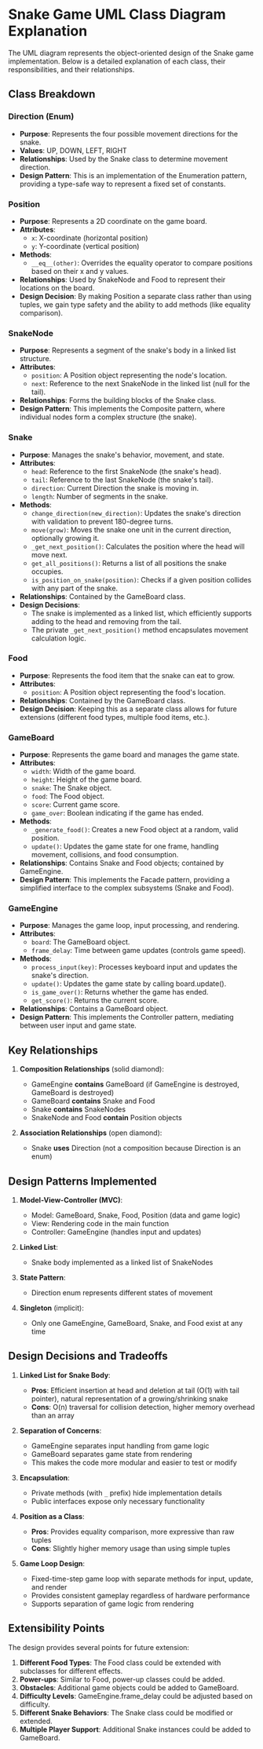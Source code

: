 # Snake Game UML Class Diagram Explanation

The UML diagram represents the object-oriented design of the Snake game implementation. Below is a detailed explanation of each class, their responsibilities, and their relationships.

## Class Breakdown

### Direction (Enum)

- **Purpose**: Represents the four possible movement directions for the snake.
- **Values**: UP, DOWN, LEFT, RIGHT
- **Relationships**: Used by the Snake class to determine movement direction.
- **Design Pattern**: This is an implementation of the Enumeration pattern, providing a type-safe way to represent a fixed set of constants.

### Position

- **Purpose**: Represents a 2D coordinate on the game board.
- **Attributes**:
    - `x`: X-coordinate (horizontal position)
    - `y`: Y-coordinate (vertical position)
- **Methods**:
    - `__eq__(other)`: Overrides the equality operator to compare positions based on their x and y values.
- **Relationships**: Used by SnakeNode and Food to represent their locations on the board.
- **Design Decision**: By making Position a separate class rather than using tuples, we gain type safety and the ability to add methods (like equality comparison).

### SnakeNode

- **Purpose**: Represents a segment of the snake's body in a linked list structure.
- **Attributes**:
    - `position`: A Position object representing the node's location.
    - `next`: Reference to the next SnakeNode in the linked list (null for the tail).
- **Relationships**: Forms the building blocks of the Snake class.
- **Design Pattern**: This implements the Composite pattern, where individual nodes form a complex structure (the snake).

### Snake

- **Purpose**: Manages the snake's behavior, movement, and state.
- **Attributes**:
    - `head`: Reference to the first SnakeNode (the snake's head).
    - `tail`: Reference to the last SnakeNode (the snake's tail).
    - `direction`: Current Direction the snake is moving in.
    - `length`: Number of segments in the snake.
- **Methods**:
    - `change_direction(new_direction)`: Updates the snake's direction with validation to prevent 180-degree turns.
    - `move(grow)`: Moves the snake one unit in the current direction, optionally growing it.
    - `_get_next_position()`: Calculates the position where the head will move next.
    - `get_all_positions()`: Returns a list of all positions the snake occupies.
    - `is_position_on_snake(position)`: Checks if a given position collides with any part of the snake.
- **Relationships**: Contained by the GameBoard class.
- **Design Decisions**:
    - The snake is implemented as a linked list, which efficiently supports adding to the head and removing from the tail.
    - The private `_get_next_position()` method encapsulates movement calculation logic.

### Food

- **Purpose**: Represents the food item that the snake can eat to grow.
- **Attributes**:
    - `position`: A Position object representing the food's location.
- **Relationships**: Contained by the GameBoard class.
- **Design Decision**: Keeping this as a separate class allows for future extensions (different food types, multiple food items, etc.).

### GameBoard

- **Purpose**: Represents the game board and manages the game state.
- **Attributes**:
    - `width`: Width of the game board.
    - `height`: Height of the game board.
    - `snake`: The Snake object.
    - `food`: The Food object.
    - `score`: Current game score.
    - `game_over`: Boolean indicating if the game has ended.
- **Methods**:
    - `_generate_food()`: Creates a new Food object at a random, valid position.
    - `update()`: Updates the game state for one frame, handling movement, collisions, and food consumption.
- **Relationships**: Contains Snake and Food objects; contained by GameEngine.
- **Design Pattern**: This implements the Facade pattern, providing a simplified interface to the complex subsystems (Snake and Food).

### GameEngine

- **Purpose**: Manages the game loop, input processing, and rendering.
- **Attributes**:
    - `board`: The GameBoard object.
    - `frame_delay`: Time between game updates (controls game speed).
- **Methods**:
    - `process_input(key)`: Processes keyboard input and updates the snake's direction.
    - `update()`: Updates the game state by calling board.update().
    - `is_game_over()`: Returns whether the game has ended.
    - `get_score()`: Returns the current score.
- **Relationships**: Contains a GameBoard object.
- **Design Pattern**: This implements the Controller pattern, mediating between user input and game state.

## Key Relationships

1. **Composition Relationships** (solid diamond):
    
    - GameEngine **contains** GameBoard (if GameEngine is destroyed, GameBoard is destroyed)
    - GameBoard **contains** Snake and Food
    - Snake **contains** SnakeNodes
    - SnakeNode and Food **contain** Position objects
2. **Association Relationships** (open diamond):
    
    - Snake **uses** Direction (not a composition because Direction is an enum)

## Design Patterns Implemented

1. **Model-View-Controller (MVC)**:
    
    - Model: GameBoard, Snake, Food, Position (data and game logic)
    - View: Rendering code in the main function
    - Controller: GameEngine (handles input and updates)
2. **Linked List**:
    
    - Snake body implemented as a linked list of SnakeNodes
3. **State Pattern**:
    
    - Direction enum represents different states of movement
4. **Singleton** (implicit):
    
    - Only one GameEngine, GameBoard, Snake, and Food exist at any time

## Design Decisions and Tradeoffs

1. **Linked List for Snake Body**:
    
    - **Pros**: Efficient insertion at head and deletion at tail (O(1) with tail pointer), natural representation of a growing/shrinking snake
    - **Cons**: O(n) traversal for collision detection, higher memory overhead than an array
2. **Separation of Concerns**:
    
    - GameEngine separates input handling from game logic
    - GameBoard separates game state from rendering
    - This makes the code more modular and easier to test or modify
3. **Encapsulation**:
    
    - Private methods (with `_` prefix) hide implementation details
    - Public interfaces expose only necessary functionality
4. **Position as a Class**:
    
    - **Pros**: Provides equality comparison, more expressive than raw tuples
    - **Cons**: Slightly higher memory usage than using simple tuples
5. **Game Loop Design**:
    
    - Fixed-time-step game loop with separate methods for input, update, and render
    - Provides consistent gameplay regardless of hardware performance
    - Supports separation of game logic from rendering

## Extensibility Points

The design provides several points for future extension:

1. **Different Food Types**: The Food class could be extended with subclasses for different effects.
2. **Power-ups**: Similar to Food, power-up classes could be added.
3. **Obstacles**: Additional game objects could be added to GameBoard.
4. **Difficulty Levels**: GameEngine.frame_delay could be adjusted based on difficulty.
5. **Different Snake Behaviors**: The Snake class could be modified or extended.
6. **Multiple Player Support**: Additional Snake instances could be added to GameBoard.